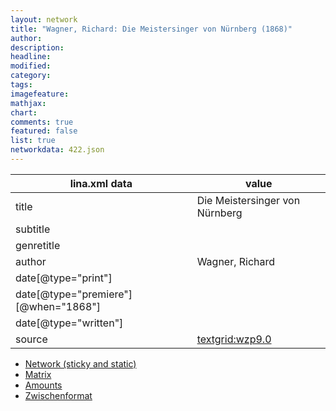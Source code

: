 ```yaml
---
layout: network
title: "Wagner, Richard: Die Meistersinger von Nürnberg (1868)"
author:
description:
headline:
modified:
category:
tags:
imagefeature: 
mathjax: 
chart: 
comments: true
featured: false
list: true
networkdata: 422.json
---
```

lina.xml data  | value
------------- | -------------
title|Die Meistersinger von Nürnberg
subtitle|
genretitle|
author|Wagner, Richard
date[@type="print"]|
date[@type="premiere"][@when="1868"]|
date[@type="written"]|
source|[textgrid:wzp9.0](https://textgridlab.org/1.0/tgcrud-public/rest/textgrid:wzp9.0/data)



* [Network (sticky and static)](/linas/network422)
* [Matrix](/linas/matrix422)
* [Amounts](/linas/amount422)
* [Zwischenformat](/linas/lina422 )
